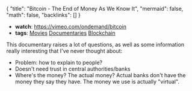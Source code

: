 {
	"title": "Bitcoin - The End of Money As We Know It",
	"mermaid": false,
	"math": false,
	"backlinks": []
}

- **watch**: https://vimeo.com/ondemand/bitcoin
- **tags**: [Movies](/movies/) [Documentaries](/documentaries/) [Blockchain](/blockchain/)

This documentary raises a lot of questions, as well as some information really interesting that I've never thought about:

- Problem: how to explain to people?
- Doesn't need trust in central authorities/banks
- Where's the money? The actual money? Actual banks don't have the money they say they have. The money we use is actually "virtual".
